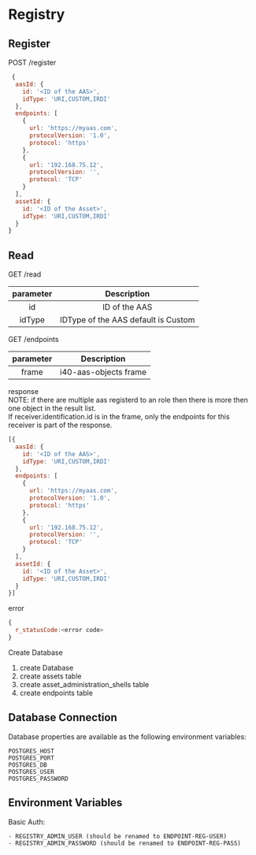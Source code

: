 # Registry

## Register 

POST /register

```javascript
 {
  aasId: {
    id: '<ID of the AAS>',
    idType: 'URI,CUSTOM,IRDI'
  },
  endpoints: [
    {
      url: 'https://myaas.com',
      protocolVersion: '1.0',
      protocol: 'https'
    },
    {
      url: '192.168.75.12',
      protocolVersion: '',
      protocol: 'TCP'
    }
  ],
  assetId: {
    id: '<ID of the Asset>',
    idType: 'URI,CUSTOM,IRDI'
  }
}
```

## Read

GET /read
 
| parameter |             Description             |
| :-------: | :---------------------------------: |
|    id     |            ID of the AAS            |
|  idType   | IDType of the AAS default is Custom |

GET /endpoints
 
| parameter |      Description      |
| :-------: | :-------------------: |
|   frame   | i40-aas-objects frame |

response </br>
NOTE: if there are multiple aas registerd to an role then there is more then one object in the result list.  </br>
If receiver.identification.id is in the frame, only the endpoints for this receiver is part of the response. 
```javascript
[{
  aasId: {
    id: '<ID of the AAS>',
    idType: 'URI,CUSTOM,IRDI'
  },
  endpoints: [
    {
      url: 'https://myaas.com',
      protocolVersion: '1.0',
      protocol: 'https'
    },
    {
      url: '192.168.75.12',
      protocolVersion: '',
      protocol: 'TCP'
    }
  ],
  assetId: {
    id: '<ID of the Asset>',
    idType: 'URI,CUSTOM,IRDI'
  }
}]
```

error
```javascript
{
  r_statusCode:<error code>
}
```

Create Database 

1. create Database
2. create assets table 
3. create asset_administration_shells table
4. create endpoints table 

## Database Connection

Database properties are available as the following environment variables:

```
POSTGRES_HOST
POSTGRES_PORT
POSTGRES_DB
POSTGRES_USER
POSTGRES_PASSWORD
```


## Environment Variables

Basic Auth:
```
- REGISTRY_ADMIN_USER (should be renamed to ENDPOINT-REG-USER)
- REGISTRY_ADMIN_PASSWORD (should be renamed to ENDPOINT-REG-PASS)
```
